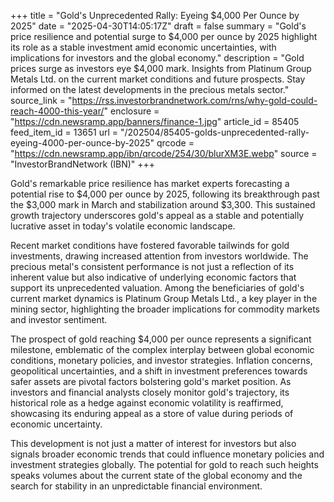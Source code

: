 +++
title = "Gold's Unprecedented Rally: Eyeing $4,000 Per Ounce by 2025"
date = "2025-04-30T14:05:17Z"
draft = false
summary = "Gold's price resilience and potential surge to $4,000 per ounce by 2025 highlight its role as a stable investment amid economic uncertainties, with implications for investors and the global economy."
description = "Gold prices surge as investors eye $4,000 mark. Insights from Platinum Group Metals Ltd. on the current market conditions and future prospects. Stay informed on the latest developments in the precious metals sector."
source_link = "https://rss.investorbrandnetwork.com/rns/why-gold-could-reach-4000-this-year/"
enclosure = "https://cdn.newsramp.app/banners/finance-1.jpg"
article_id = 85405
feed_item_id = 13651
url = "/202504/85405-golds-unprecedented-rally-eyeing-4000-per-ounce-by-2025"
qrcode = "https://cdn.newsramp.app/ibn/qrcode/254/30/blurXM3E.webp"
source = "InvestorBrandNetwork (IBN)"
+++

<p>Gold's remarkable price resilience has market experts forecasting a potential rise to $4,000 per ounce by 2025, following its breakthrough past the $3,000 mark in March and stabilization around $3,300. This sustained growth trajectory underscores gold's appeal as a stable and potentially lucrative asset in today's volatile economic landscape.</p><p>Recent market conditions have fostered favorable tailwinds for gold investments, drawing increased attention from investors worldwide. The precious metal's consistent performance is not just a reflection of its inherent value but also indicative of underlying economic factors that support its unprecedented valuation. Among the beneficiaries of gold's current market dynamics is Platinum Group Metals Ltd., a key player in the mining sector, highlighting the broader implications for commodity markets and investor sentiment.</p><p>The prospect of gold reaching $4,000 per ounce represents a significant milestone, emblematic of the complex interplay between global economic conditions, monetary policies, and investor strategies. Inflation concerns, geopolitical uncertainties, and a shift in investment preferences towards safer assets are pivotal factors bolstering gold's market position. As investors and financial analysts closely monitor gold's trajectory, its historical role as a hedge against economic volatility is reaffirmed, showcasing its enduring appeal as a store of value during periods of economic uncertainty.</p><p>This development is not just a matter of interest for investors but also signals broader economic trends that could influence monetary policies and investment strategies globally. The potential for gold to reach such heights speaks volumes about the current state of the global economy and the search for stability in an unpredictable financial environment.</p>